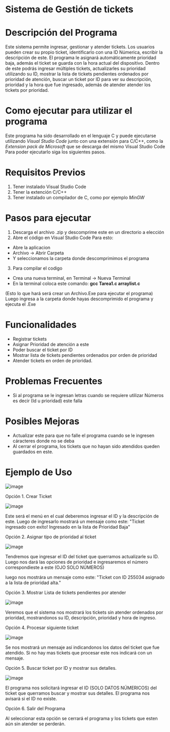 # Sistema de Gestión de tickets

# Descripción del Programa
Este sistema permite ingresar, gestionar y atender tickets. Los usuarios pueden crear su propio ticket, identificarlo con una ID Númerica, escribir la descripción de este. El programa le asignará automáticamente prioridad baja, además 
el ticket se guarda con la hora actual del dispositivo. Dentro de este podrás ingresar múltiples tickets, actualizarles su prioridad utilizando su ID, mostrar la lista de tickets pendientes ordenados por prioridad de atención, buscar un
ticket por ID para ver su descripción, prioridad y la hora que fue ingresado, además de atender atender los tickets por prioridad. 

# Como ejecutar para utilizar el programa
Este programa ha sido desarrollado en el lenguaje C y puede ejecutarse utilizando *Visual Studio Code* junto con una extensión para C/C++, como la *Extension pack de Microsoft* que se descarga del mismo Visual Studio Code
Para poder ejecutarlo siga los siguientes pasos.

# Requisitos Previos
1. Tener instalado Visual Studio Code
2. Tener la extención C/C++
3. Tener instalado un compilador de C, como por ejemplo *MinGW*


# Pasos para ejecutar

1. Descarga el archivo .zip y descomprime este en un directorio a elección
2. Abre el código en Visual Studio Code
Para esto:
- Abre la aplicacion
- Archivo -> Abrir Carpeta
- Y seleccionamos la carpeta donde descomprimimos el programa

3. Para compilar el codigo
- Crea una nueva terminal, en Terminal -> Nueva Terminal
- En la terminal coloca este comando: **gcc Tarea1.c arraylist.c**

(Esto lo que hará será crear un Archivo.Exe para ejecutar el programa)
Luego ingresa a la carpeta donde hayas descomprimido el programa y ejecuta el .Exe

# Funcionalidades
- Registrar tickets
- Asignar Prioridad de atención a este
- Poder buscar el ticket por ID
- Mostrar lista de tickets pendientes ordenados por orden de prioridad
- Atender tickets en orden de prioridad.

# Problemas Frecuentes
- Si al programa se le ingresan letras cuando se requiere utilizar Números es decir (Id u prioridad) este falla

# Posibles Mejoras
- Actualizar este para que no falle el programa cuando se le ingresen cáracteres donde no se deba
- Al cerrar el programa, los tickets que no hayan sido atendidos queden guardados en este.


# Ejemplo de Uso

![image](https://github.com/user-attachments/assets/4c3443c3-a7f0-46d0-bb83-e119e0a0ffed)

Opción 1. Crear Ticket

![image](https://github.com/user-attachments/assets/1801b79c-f021-4ef6-8e60-f80c4678b108)

Este será el menú en el cual deberemos ingresar el ID y la descripción de este.
Luego de ingresarlo mostrará un mensaje como este: 
"Ticket ingresado con exito! Ingresado en la lista de Prioridad Baja"

Opción 2. Asignar tipo de prioridad al ticket

![image](https://github.com/user-attachments/assets/d114238c-2153-4315-92ea-4ef5fe4b6551)

Tendremos que ingresar el ID del ticket que querramos actualizarle su ID.
Luego nos dará las opciones de prioridad e ingresaremos el número correspondieste 
a este (OJO SOLO NÚMEROS)

luego nos mostrára un mensaje como este: "Ticket con ID 255034 asignado a la lista de prioridad alta."

Opción 3. Mostrar Lista de tickets pendientes por atender 

![image](https://github.com/user-attachments/assets/4c5ef97f-28ce-4a17-a4e9-a07fc9d98c3e)

Veremos que el sistema nos mostrará los tickets sin atender ordenados por prioridad, mostrandonos su ID, descripción, prioridad y hora de ingreso.


Opción 4. Procesar siguiente ticket

![image](https://github.com/user-attachments/assets/a214a25d-dbd9-4bda-81c4-2c2663211e0b)

Se nos mostrará un mensaje así indicandonos los datos del ticket que fue atendido. Si no hay mas tickets que procesar este nos indicará con un mensaje.


Opción 5. Buscar ticket por ID y mostrar sus detalles.

![image](https://github.com/user-attachments/assets/72c2342f-974a-4df5-b002-2cab738375e5)

El programa nos solicitará ingresar el ID (SOLO DATOS NÚMERICOS) del ticket que querramos buscar y mostrar sus detalles. El programa nos avisará si el ID no existe.

Opción 6. Salir del Programa

Al seleccionar esta opción se cerrará el programa y los tickets que esten aún sin atender se perderán.





